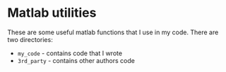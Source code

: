 Matlab utilities
================

These are some useful matlab functions that I use in my code. There are two directories:
- `my_code` - contains code that I wrote
- `3rd_party` - contains other authors code
